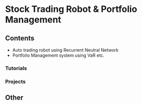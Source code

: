 # Stock Trading Robot & Portfolio Management

## Contents 

- Auto trading robot using Recurrent Neutral Network 
- Portfolio Management system using VaR etc.

### Tutorials

### Projects

## Other
